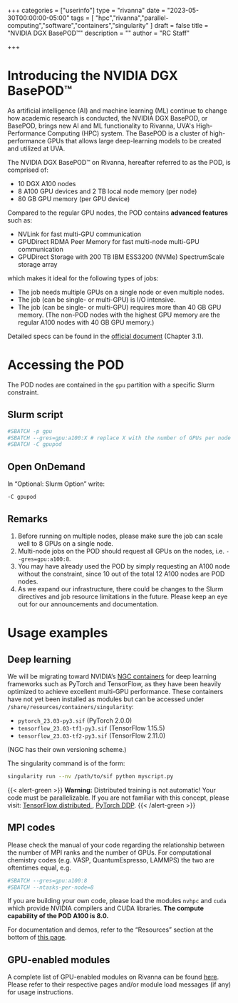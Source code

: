 +++
categories = ["userinfo"]
type = "rivanna"
date = "2023-05-30T00:00:00-05:00"
tags = [
    "hpc","rivanna","parallel-computing","software","containers","singularity"
]
draft = false
title = "NVIDIA DGX BasePOD™"
description = ""
author = "RC Staff"

+++

# Introducing the NVIDIA DGX BasePOD™

As artificial intelligence (AI) and machine learning (ML) continue to change how academic research is conducted, the NVIDIA DGX BasePOD, or BasePOD, brings new AI and ML functionality to Rivanna, UVA's High-Performance Computing (HPC) system. The BasePOD is a cluster of high-performance GPUs that allows large deep-learning models to be created and utilized at UVA. 

The NVIDIA DGX BasePOD™ on Rivanna, hereafter referred to as the POD, is comprised of:
- 10 DGX A100 nodes
- 8 A100 GPU devices and 2 TB local node memory (per node)
- 80 GB GPU memory (per GPU device)

Compared to the regular GPU nodes, the POD contains **advanced features** such as:
- NVLink for fast multi-GPU communication
- GPUDirect RDMA Peer Memory for fast multi-node multi-GPU communication
- GPUDirect Storage with 200 TB IBM ESS3200 (NVMe) SpectrumScale storage array

which makes it ideal for the following types of jobs:
- The job needs multiple GPUs on a single node or even multiple nodes.
- The job (can be single- or multi-GPU) is I/O intensive.
- The job (can be single- or multi-GPU) requires more than 40 GB GPU memory. (The non-POD nodes with the highest GPU memory are the regular A100 nodes with 40 GB GPU memory.)

Detailed specs can be found in the [official document](https://docs.nvidia.com/dgx-basepod-reference-architecture-dgx-a100-and-dgx-h100.pdf) (Chapter 3.1).

# Accessing the POD

The POD nodes are contained in the `gpu` partition with a specific Slurm constraint.

## Slurm script

```bash
#SBATCH -p gpu
#SBATCH --gres=gpu:a100:X # replace X with the number of GPUs per node
#SBATCH -C gpupod
```

## Open OnDemand

In “Optional: Slurm Option” write:
```
-C gpupod
```

## Remarks
1. Before running on multiple nodes, please make sure the job can scale well to 8 GPUs on a single node.
1. Multi-node jobs on the POD should request all GPUs on the nodes, i.e. `--gres=gpu:a100:8`.
1. You may have already used the POD by simply requesting an A100 node without the constraint, since 10 out of the total 12 A100 nodes are POD nodes.
1. As we expand our infrastructure, there could be changes to the Slurm directives and job resource limitations in the future. Please keep an eye out for our announcements and documentation.

# Usage examples

## Deep learning

We will be migrating toward NVIDIA’s [NGC containers](https://ngc.nvidia.com/) for deep learning frameworks such as PyTorch and TensorFlow, as they have been heavily optimized to achieve excellent multi-GPU performance. These containers have not yet been installed as modules but can be accessed under `/share/resources/containers/singularity`:

- `pytorch_23.03-py3.sif` (PyTorch 2.0.0)
- `tensorflow_23.03-tf1-py3.sif` (TensorFlow 1.15.5)
- `tensorflow_23.03-tf2-py3.sif` (TensorFlow 2.11.0)

(NGC has their own versioning scheme.)

The singularity command is of the form:

```bash
singularity run --nv /path/to/sif python myscript.py
```

{{< alert-green >}} <b>Warning:</b> Distributed training is not automatic! Your code must be parallelizable. If you are not familiar with this concept, please visit: <a href="https://www.tensorflow.org/guide/distributed_training">TensorFlow distributed </a>, <a href=https://pytorch.org/docs/stable/notes/ddp.html>PyTorch DDP</a>.
{{< /alert-green >}}

## MPI codes

Please check the manual of your code regarding the relationship between the number of MPI ranks and the number of GPUs. For computational chemistry codes (e.g. VASP, QuantumEspresso, LAMMPS) the two are oftentimes equal, e.g.

```bash
#SBATCH --gres=gpu:a100:8
#SBATCH --ntasks-per-node=8
```

If you are building your own code, please load the modules `nvhpc` and `cuda` which provide NVIDIA compilers and CUDA libraries. **The compute capability of the POD A100 is 8.0.**

For documentation and demos, refer to the “Resources” section at the bottom of [this page](https://developer.nvidia.com/hpc-sdk).

## GPU-enabled modules

A complete list of GPU-enabled modules on Rivanna can be found [here](https://www.rc.virginia.edu/userinfo/rivanna/software/gpu/). Please refer to their respective pages and/or module load messages (if any) for usage instructions.
